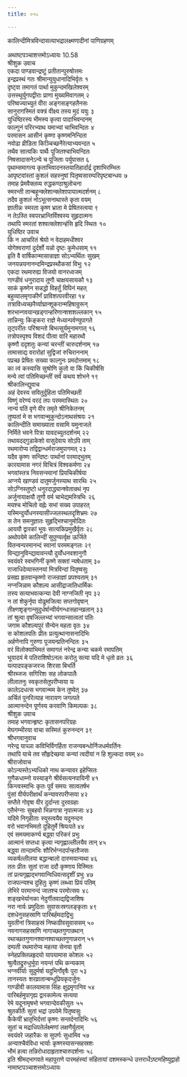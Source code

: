 ```yaml
---
title: ०५८

---
```

कालिन्दीमित्रविन्दासत्याभद्रालक्ष्मणादीनां पाणिग्रहणम्  
  
  
अथाष्टपञ्चाशत्तमोऽध्यायः 10.58  
श्रीशुक उवाच  
एकदा पाण्डवान्द्रष्टुं प्रतीतान्पुरुषोत्तमः  
इन्द्रप्रस्थं गतः श्रीमान्युयुधानादिभिर्वृतः १  
दृष्ट्वा तमागतं पार्था मुकुन्दमखिलेश्वरम्  
उत्तस्थुर्युगपद्वीराः प्राणा मुख्यमिवागतम् २  
परिष्वज्याच्युतं वीरा अङ्गसङ्गहतैनसः  
सानुरागस्मितं वक्त्रं वीक्ष्य तस्य मुदं ययुः ३  
युधिष्ठिरस्य भीमस्य कृत्वा पादाभिवन्दनम्  
फाल्गुनं परिरभ्याथ यमाभ्यां चाभिवन्दितः ४  
परमासन आसीनं कृष्णा कृष्णमनिन्दिता  
नवोढा व्रीडिता किञ्चिच्छनैरेत्याभ्यवन्दत ५  
तथैव सात्यकिः पार्थैः पूजितश्चाभिवन्दितः  
निषसादासनेऽन्ये च पूजिताः पर्युपासत ६  
पृथाम्समागत्य कृताभिवादनस्तयातिहार्दार्द्र दृशाभिरम्भितः  
आपृष्टवांस्तां कुशलं सहस्नुषां पितृष्वसारम्परिपृष्टबान्धवः ७  
तमाह प्रेमवैक्लव्य रुद्धकण्ठाश्रुलोचना  
स्मरन्ती तान्बहून्क्लेशान्क्लेशापायात्मदर्शनम् ८  
तदैव कुशलं नोऽभूत्सनाथास्ते कृता वयम्  
ज्ञातीन्नः स्मरता कृष्ण भ्राता मे प्रेषितस्त्वया ९  
न तेऽस्ति स्वपरभ्रान्तिर्विश्वस्य सुहृदात्मनः  
तथापि स्मरतां शश्वत्क्लेशान्हंसि हृदि स्थितः १०  
युधिष्ठिर उवाच  
किं न आचरितं श्रेयो न वेदाहमधीश्वर  
योगेश्वराणां दुर्दर्शो यन्नो दृष्टः कुमेधसाम् ११  
इति वै वार्षिकान्मासान्राज्ञा सोऽभ्यर्थितः सुखम्  
जनयन्नयनानन्दमिन्द्रप्रस्थौकसां विभुः १२  
एकदा रथमारुह्य विजयो वानरध्वजम्  
गाण्डीवं धनुरादाय तूणौ चाक्षयसायकौ १३  
साकं कृष्णेन सन्नद्धो विहर्तुं विपिनं महत्  
बहुव्यालमृगाकीर्णं प्राविशत्परवीरहा १४  
तत्राविध्यच्छरैर्व्याघ्रान्शूकरान्महिषान्रुरून्  
शरभान्गवयान्खड्गान्हरिणान्शशशल्लकान् १५  
तान्निन्युः किङ्करा राज्ञे मेध्यान्पर्वण्युपागते  
तृट्परीतः परिश्रान्तो बिभत्सुर्यमुनामगात् १६  
तत्रोपस्पृश्य विशदं पीत्वा वारि महारथौ  
कृष्णौ ददृशतुः कन्यां चरन्तीं चारुदर्शनाम् १७  
तामासाद्य वरारोहां सुद्विजां रुचिराननाम्  
पप्रच्छ प्रेषितः सख्या फाल्गुनः प्रमदोत्तमाम् १८  
का त्वं कस्यासि सुश्रोणि कुतो वा किं चिकीर्षसि  
मन्ये त्वां पतिमिच्छन्तीं सर्वं कथय शोभने १९  
श्रीकालिन्द्युवाच  
अहं देवस्य सवितुर्दुहिता पतिमिच्छती  
विष्णुं वरेण्यं वरदं तपः परममास्थितः २०  
नान्यं पतिं वृणे वीर तमृते श्रीनिकेतनम्  
तुष्यतां मे स भगवान्मुकुन्दोऽनाथसंश्रयः २१  
कालिन्दीति समाख्याता वसामि यमुनाजले  
निर्मिते भवने पित्रा यावदच्युतदर्शनम् २२  
तथावदद्गुडाकेशो वासुदेवाय सोऽपि ताम्  
रथमारोप्य तद्विद्वान्धर्मराजमुपागमत् २३  
यदैव कृष्णः सन्दिष्टः पार्थानां परमाद्भुतम्  
कारयामास नगरं विचित्रं विश्वकर्मणा २४  
भगवांस्तत्र निवसन्स्वानां प्रियचिकीर्षया  
अग्नये खाण्डवं दातुमर्जुनस्याथ सारथिः २५  
सोऽग्निस्तुष्टो धनुरदाद्ध्यान्श्वेतान्रथं नृप  
अर्जुनायाक्षयौ तूणौ वर्म चाभेद्यमस्त्रिभिः २६  
मयश्च मोचितो वह्नेः सभां सख्य उपाहरत्  
यस्मिन्दुर्योधनस्यासीज्जलस्थलदृशिभ्रमः २७  
स तेन समनुज्ञातः सुहृद्भिश्चानुमोदितः  
आययौ द्वारकां भूयः सात्यकिप्रमुखैर्वृतः २८  
अथोपयेमे कालिन्दीं सुपुण्यर्त्वृक्ष ऊर्जिते  
वितन्वन्परमानन्दं स्वानां परममङ्गलः २९  
विन्द्यानुविन्द्यावावन्त्यौ दुर्योधनवशानुगौ  
स्वयंवरे स्वभगिनीं कृष्णे सक्तां न्यषेधताम् ३०  
राजाधिदेव्यास्तनयां मित्रविन्दां पितृष्वसुः  
प्रसह्य हृतवान्कृष्णो राजन्राज्ञां प्रपश्यताम् ३१  
नग्नजिन्नाम कौशल्य आसीद्राजातिधार्मिकः  
तस्य सत्याभवत्कन्या देवी नाग्नजिती नृप ३२  
न तां शेकुर्नृपा वोढुमजित्वा सप्तगोवृषान्  
तीक्ष्णशृङ्गान्सुदुर्धर्षान्वीर्यगन्धासहान्खलान् ३३  
तां श्रुत्वा वृषजिल्लभ्यां भगवान्सात्वतां पतिः  
जगाम कौशल्यपुरं सैन्येन महता वृतः ३४  
स कोशलपतिः प्रीतः प्रत्युत्थानासनादिभिः  
अर्हणेनापि गुरुणा पूजयन्प्रतिनन्दितः ३५  
वरं विलोक्याभिमतं समागतं नरेन्द्र कन्या चकमे रमापतिम्  
भूयादयं मे पतिराशिषोऽनलः करोतु सत्या यदि मे धृतो व्रतः ३६  
यत्पादपङ्कजरजः शिरसा बिभर्ति  
श्रीरब्जजः सगिरिशः सह लोकपालैः  
लीलातनुः स्वकृतसेतुपरीप्सया यः  
कालेऽदधत्स भगवान्मम केन तुष्येत् ३७  
अर्चितं पुनरित्याह नारायण जगत्पते  
आत्मानन्देन पूर्णस्य करवाणि किमल्पकः ३८  
श्रीशुक उवाच  
तमाह भगवान्हृष्टः कृतासनपरिग्रहः  
मेघगम्भीरया वाचा सस्मितं कुरुनन्दन ३९  
श्रीभगवानुवाच  
नरेन्द्र याच्ञा कविभिर्विगर्हिता राजन्यबन्धोर्निजधर्मवर्तिनः  
तथापि याचे तव सौहृदेच्छया कन्यां त्वदीयां न हि शुल्कदा वयम् ४०  
श्रीराजोवाच  
कोऽन्यस्तेऽभ्यधिको नाथ कन्यावर इहेप्सितः  
गुणैकधाम्नो यस्याङ्गे श्रीर्वसत्यनपायिनी ४१  
किन्त्वस्माभिः कृतः पूर्वं समयः सात्वतर्षभ  
पुंसां वीर्यपरीक्षार्थं कन्यावरपरीप्सया ४२  
सप्तैते गोवृषा वीर दुर्दान्ता दुरवग्रहाः  
एतैर्भग्नाः सुबहवो भिन्नगात्रा नृपात्मजाः ४३  
यदिमे निगृहीताः स्युस्त्वयैव यदुनन्दन  
वरो भवानभिमतो दुहितुर्मे श्रियःपते ४४  
एवं समयमाकर्ण्य बद्ध्वा परिकरं प्रभुः  
आत्मानं सप्तधा कृत्वा न्यगृह्णाल्लीलयैव तान् ४५  
बद्ध्वा तान्दामभिः शौरिर्भग्नदर्पान्हतौजसः  
व्यकर्षल्लीलया बद्धान्बालो दारुमयान्यथा ४६  
ततः प्रीतः सुतां राजा ददौ कृष्णाय विस्मितः  
तां प्रत्यगृह्णाद्भगवान्विधिवत्सदृशीं प्रभुः ४७  
राजपत्न्यश्च दुहितुः कृष्णं लब्ध्वा प्रियं पतिम्  
लेभिरे परमानन्दं जातश्च परमोत्सवः ४८  
शङ्खभेर्यानका नेदुर्गीतवाद्यद्विजाशिषः  
नरा नार्यः प्रमुदिताः सुवासःस्रगलङ्कृताः ४९  
दशधेनुसहस्राणि पारिबर्हमदाद्विभुः  
युवतीनां त्रिसाहस्रं निष्कग्रीवसुवाससम् ५०  
नवनागसहस्राणि नागाच्छतगुणान्रथान्  
रथाच्छतगुणानश्वानश्वाच्छतगुणान्नरान् ५१  
दम्पती रथमारोप्य महत्या सेनया वृतौ  
स्नेहप्रक्लिन्नहृदयो यापयामास कोशलः ५२  
श्रुत्वैतद्रुरुधुर्भूपा नयन्तं पथि कन्यकाम्  
भग्नवीर्याः सुदुर्मर्षा यदुभिर्गोवृषैः पुरा ५३  
तानस्यतः शरव्रातान्बन्धुप्रियकृदर्जुनः  
गाण्डीवी कालयामास सिंहः क्षुद्रमृगानिव ५४  
पारिबर्हमुपागृह्य द्वारकामेत्य सत्यया  
रेमे यदूनामृषभो भगवान्देवकीसुतः ५५  
श्रुतकीर्तेः सुतां भद्रां उपयेमे पितृष्वसुः  
कैकेयीं भ्रातृभिर्दत्तां कृष्णः सन्तर्दनादिभिः ५६  
सुतां च मद्राधिपतेर्लक्ष्मणां लक्षणैर्युताम्  
स्वयंवरे जहारैकः स सुपर्णः सुधामिव ५७  
अन्याश्चैवंविधा भार्याः कृष्णस्यासन्सहस्रशः  
भौमं हत्वा तन्निरोधादाहृताश्चारुदर्शनाः ५८  
इति श्रीमद्भागवते महापुराणे पारमहंस्यां संहितायां दशमस्कन्धे उत्तरार्धेऽष्टमहिष्युद्वाहो नामाष्टपञ्चाशत्तमोऽध्यायः